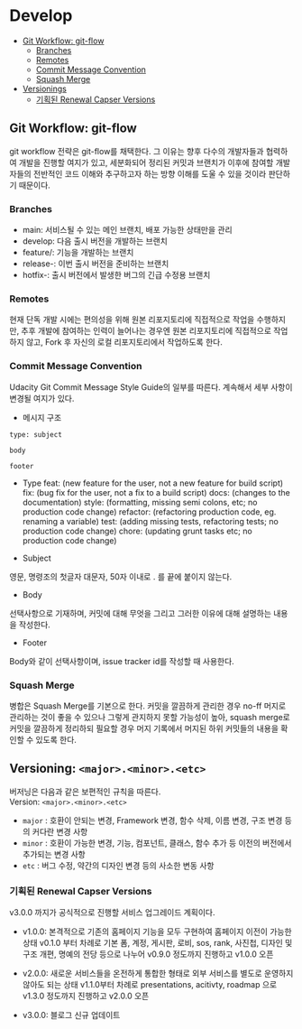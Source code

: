 # Develop

- [Git Workflow: git-flow](#Git-Workflow-git-flow)
  - [Branches](#Branches)
  - [Remotes](#Remotes)
  - [Commit Message Convention](#Commit-Message-Convention)
  - [Squash Merge](#Squash-Merge)
- [Versionings](#Versioning-majorminoretc)
  - [기획된 Renewal Capser Versions](#기획된-Renewal-Capser-Versions)

## Git Workflow: git-flow

git workflow 전략은 git-flow를 채택한다. 그 이유는 향후 다수의 개발자들과 협력하여 개발을 진행할 여지가 있고, 세분화되어 정리된 커밋과 브랜치가 이후에 참여할 개발자들의 전반적인 코드 이해와 추구하고자 하는 방향 이해를 도울 수 있을 것이라 판단하기 때문이다.

### Branches

- main: 서비스될 수 있는 메인 브랜치, 배포 가능한 상태만을 관리
- develop: 다음 출시 버전을 개발하는 브랜치
- feature/<feature>: 기능을 개발하는 브랜치
- release-<version>: 이번 출시 버전을 준비하는 브랜치
- hotfix-<version>: 출시 버전에서 발생한 버그의 긴급 수정용 브랜치

### Remotes

현재 단독 개발 시에는 편의성을 위해 원본 리포지토리에 직접적으로 작업을 수행하지만, 추후 개발에 참여하는 인력이 늘어나는 경우엔 원본 리포지토리에 직접적으로 작업하지 않고, Fork 후 자신의 로컬 리포지토리에서 작업하도록 한다.

### Commit Message Convention

Udacity Git Commit Message Style Guide의 일부를 따른다. 계속해서 세부 사항이 변경될 여지가 있다.

- 메시지 구조

```plain
type: subject

body

footer
```

- Type
  feat: (new feature for the user, not a new feature for build script)
  fix: (bug fix for the user, not a fix to a build script)
  docs: (changes to the documentation)
  style: (formatting, missing semi colons, etc; no production code change)
  refactor: (refactoring production code, eg. renaming a variable)
  test: (adding missing tests, refactoring tests; no production code change)
  chore: (updating grunt tasks etc; no production code change)

- Subject

영문, 명령조의 첫글자 대문자, 50자 이내로 . 를 끝에 붙이지 않는다.

- Body

선택사항으로 기재하며, 커밋에 대해 무엇을 그리고 그러한 이유에 대해 설명하는 내용을 작성한다.

- Footer

Body와 같이 선택사항이며, issue tracker id를 작성할 때 사용한다.

### Squash Merge

병합은 Squash Merge를 기본으로 한다. 커밋을 깔끔하게 관리한 경우 no-ff 머지로 관리하는 것이 좋을 수 있으나 그렇게 관지하지 못할 가능성이 높아, squash merge로 커밋을 깔끔하게 정리하되 필요할 경우 머지 기록에서 머지된 하위 커밋들의 내용을 확인할 수 있도록 한다.

## Versioning: `<major>.<minor>.<etc>`

버저닝은 다음과 같은 보편적인 규칙을 따른다.  
Version: `<major>.<minor>.<etc>`

- `major` : 호환이 안되는 변경, Framework 변경, 함수 삭제, 이름 변경, 구조 변경 등의 커다란 변경 사항
- `minor` : 호환이 가능한 변경, 기능, 컴포넌트, 클래스, 함수 추가 등 이전의 버전에서 추가되는 변경 사항
- `etc` : 버그 수정, 약간의 디자인 변경 등의 사소한 변동 사항

### 기획된 Renewal Capser Versions

v3.0.0 까지가 공식적으로 진행할 서비스 업그레이드 계획이다.

- v1.0.0: 본격적으로 기존의 홈페이지 기능을 모두 구현하여 홈페이지 이전이 가능한 상태
  v0.1.0 부터 차례로 기본 폼, 계정, 게시판, 로비, sos, rank, 사진첩, 디자인 및 구조 개편, 명예의 전당 등으로 나누어 v0.9.0 정도까지 진행하고 v1.0.0 오픈

- v2.0.0: 새로운 서비스들을 온전하게 통합한 형태로 외부 서비스를 별도로 운영하지 않아도 되는 상태
  v1.1.0부터 차례로 presentations, acitivty, roadmap 으로 v1.3.0 정도까지 진행하고 v2.0.0 오픈

- v3.0.0: 블로그 신규 업데이트
